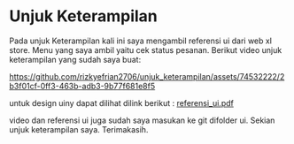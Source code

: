 # Unjuk Keterampilan

Pada unjuk Keterampilan kali ini saya mengambil referensi ui dari web xl store.
Menu yang saya ambil yaitu cek status pesanan.
Berikut video unjuk keterampilan yang sudah saya buat:

https://github.com/rizkyefrian2706/unjuk_keterampilan/assets/74532222/2b3f01cf-0ff3-463b-adb3-9b77f681e8f5

untuk design uiny dapat dilihat dilink berikut :
[referensi_ui.pdf](https://github.com/rizkyefrian2706/unjuk_keterampilan/files/12648205/referensi_ui.pdf)

video dan referensi ui juga sudah saya masukan ke git difolder ui.
Sekian unjuk keterampilan saya.
Terimakasih.
